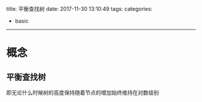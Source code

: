 title: 平衡查找树
date: 2017-11-30 13:10:49
tags:
categories:
- basic
---

# 概念

## 平衡查找树

即无论什么时候树的高度保持随着节点的增加始终维持在对数级别

## 